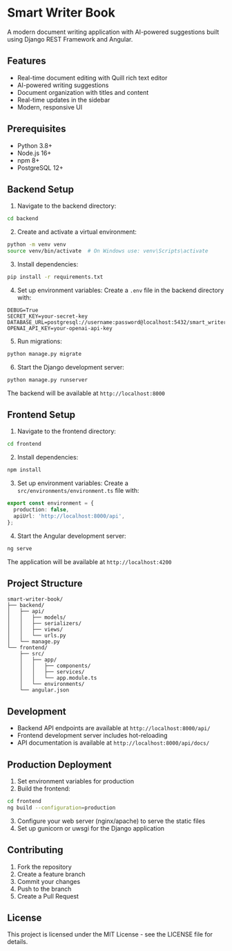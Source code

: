 # Smart Writer Book

A modern document writing application with AI-powered suggestions built using Django REST Framework and Angular.

## Features

- Real-time document editing with Quill rich text editor
- AI-powered writing suggestions
- Document organization with titles and content
- Real-time updates in the sidebar
- Modern, responsive UI

## Prerequisites

- Python 3.8+
- Node.js 16+
- npm 8+
- PostgreSQL 12+

## Backend Setup

1. Navigate to the backend directory:
```bash
cd backend
```

2. Create and activate a virtual environment:
```bash
python -m venv venv
source venv/bin/activate  # On Windows use: venv\Scripts\activate
```

3. Install dependencies:
```bash
pip install -r requirements.txt
```

4. Set up environment variables:
Create a `.env` file in the backend directory with:
```
DEBUG=True
SECRET_KEY=your-secret-key
DATABASE_URL=postgresql://username:password@localhost:5432/smart_writer_db
OPENAI_API_KEY=your-openai-api-key
```

5. Run migrations:
```bash
python manage.py migrate
```

6. Start the Django development server:
```bash
python manage.py runserver
```

The backend will be available at `http://localhost:8000`

## Frontend Setup

1. Navigate to the frontend directory:
```bash
cd frontend
```

2. Install dependencies:
```bash
npm install
```

3. Set up environment variables:
Create a `src/environments/environment.ts` file with:
```typescript
export const environment = {
  production: false,
  apiUrl: 'http://localhost:8000/api',
};
```

4. Start the Angular development server:
```bash
ng serve
```

The application will be available at `http://localhost:4200`

## Project Structure

```
smart-writer-book/
├── backend/
│   ├── api/
│   │   ├── models/
│   │   ├── serializers/
│   │   ├── views/
│   │   └── urls.py
│   └── manage.py
└── frontend/
    ├── src/
    │   ├── app/
    │   │   ├── components/
    │   │   ├── services/
    │   │   └── app.module.ts
    │   └── environments/
    └── angular.json
```

## Development

- Backend API endpoints are available at `http://localhost:8000/api/`
- Frontend development server includes hot-reloading
- API documentation is available at `http://localhost:8000/api/docs/`

## Production Deployment

1. Set environment variables for production
2. Build the frontend:
```bash
cd frontend
ng build --configuration=production
```
3. Configure your web server (nginx/apache) to serve the static files
4. Set up gunicorn or uwsgi for the Django application

## Contributing

1. Fork the repository
2. Create a feature branch
3. Commit your changes
4. Push to the branch
5. Create a Pull Request

## License

This project is licensed under the MIT License - see the LICENSE file for details.